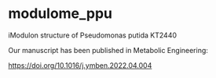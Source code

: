 # modulome_ppu
iModulon structure of Pseudomonas putida KT2440

Our manuscript has been published in Metabolic Engineering:

https://doi.org/10.1016/j.ymben.2022.04.004
